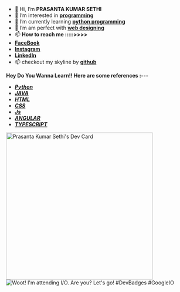 - 👋 Hi, I’m **PRASANTA KUMAR SETHI**
- 👀 I’m interested in **[programming](https://medium.com/easyread/the-one-programming-language-to-rule-them-all-989ccc024b1b)**
- 🌱 I’m currently learning **[python programming](http://educative.io/)**
- 💞️ I’m am perfect with **[web designing](https://www.commonlounge.com/)**
- 📫 **How to reach me :::::>>>>**
- **[FaceBook](https://www.facebook.com/prasantakumar.sethi.35)**
- **[Instagram](https://www.instagram.com/its_simply_prasanta/)**
- **[LinkedIn](https://www.linkedin.com/in/prasanta-kumar-sethi-748578181/)**                 
- 📫 checkout my skyline by **[github](https://skyline.github.com/prasantakumarsethi/2020)**

**Hey Do You Wanna Learn!! Here are some references :---**
- **[*Python*](http://educative.io/)**
- **[*JAVA*](https://docs.oracle.com/en/java/javase/17/books.html)**
- **[*HTML*](https://www.commonlounge.com/discussion/ebca08ff8cab4006a49727824533224b)**
- **[*CSS*](https://www.commonlounge.com/discussion/ebca08ff8cab4006a49727824533224b)**
- **[*Js*](https://www.udemy.com/course/the-complete-javascript-course/?gclid=CjwKCAjw-e2EBhAhEiwAJI5jg_CeGGFVIlwvoRjlBT5pk14r7O72Bqgeg0bgupsdh7lK_STW43g1wxoC8sAQAvD_BwE&matchtype=e&utm_campaign=LongTail_la.EN_cc.INDIA&utm_content=deal4584&utm_medium=udemyads&utm_source=adwords&utm_term=_._ag_80573541753_._ad_387397682845_._kw_javascript+course_._de_c_._dm__._pl__._ti_kwd-301591468701_._li_1007799_._pd__._)**
- **[*ANGULAR*](https://angular.io/)**
- **[*TYPESCRIPT*](https://www.typescriptlang.org/)**
<!---
prasantakumarsethi/prasantakumarsethi is a ✨ special ✨ repository because its `README.md` (this file) appears on your GitHub profile.
You can click the Preview link to take a look at your changes.
--->

  <a href="https://app.daily.dev/prasnatakumarsethi"><img src="https://api.daily.dev/devcards/87dc87aeffa74cb5a7fcafebf23a67ea.png?r=j4e" width="400" alt="Prasanta Kumar Sethi's Dev Card"/></a>
  <span>
<img alt="Woot! I'm attending I/O. Are you? Let's go! #DevBadges #GoogleIO" class="badge-icon" src="https://developers.google.com/static/profile/badges/events/io/2023/attendee/badge.svg"></span>
 </div>
